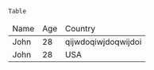 <link rel="stylesheet" href="styles.css">

`Table`

<table>
<thead>
<tr><td>Name</td> <td>Age</td> <td>Country</td></tr>
</thead>
<tr><td>John</td> <td>28</td> <td>qijwdoqiwjdoqwijdoi</td></tr>
<tr><td>John</td> <td>28</td> <td>USA</td></tr>
</table>

